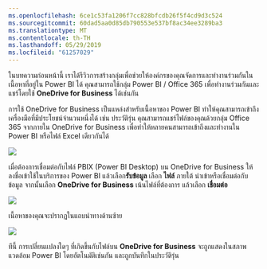 ```yaml
---
ms.openlocfilehash: 6ce1c53fa1206f7cc828bfcdb26f5f4cd9d3c524
ms.sourcegitcommit: 60dad5aa0d85db790553e537bf8ac34ee3289ba3
ms.translationtype: MT
ms.contentlocale: th-TH
ms.lasthandoff: 05/29/2019
ms.locfileid: "61257029"
---
```

ในบทความก่อนหน้านี้ เราได้รีวิวการสร้างกลุ่มเพื่อช่วยให้องค์กรของคุณจัดการและทำงานร่วมกันในเนื้อหาที่อยู่ใน Power BI ได้ คุณสามารถใช้กลุ่ม Power BI / Office 365 เพื่อทำงานร่วมกันและแชร์โดยใช้ **OneDrive for Business** ได้เช่นกัน

การใช้ OneDrive for Business เป็นแหล่งสำหรับเนื้อหาของ Power BI ทำให้คุณสามารถเข้าถึงเครื่องมือที่มีประโยชน์จำนวนหนึ่งได้ เช่น ประวัติรุ่น คุณสามารถแชร์ไฟล์ของคุณด้วยกลุ่ม Office 365 จากภายใน OneDrive for Business เพื่อทำให้หลายคนสามารถเข้าถึงและทำงานใน Power BI หรือไฟล์ Excel เดียวกันได้

![](media/6-4a-integrate-onedrive-for-business/6-4a_1.png)

เมื่อต้องการเชื่อมต่อกับไฟล์ PBIX (Power BI Desktop) บน OneDrive for Business ให้ลงชื่อเข้าใช้ในบริการของ Power BI แล้วเลือก**รับข้อมูล** เลือก **ไฟล์** ภายใต้ นำเข้าหรือเชื่อมต่อกับข้อมูล จากนั้นเลือก **OneDrive for Business** เน้นไฟล์ที่ต้องการ แล้วเลือก **เชื่อมต่อ**

![](media/6-4a-integrate-onedrive-for-business/6-4a_2.png)

เนื้อหาของคุณจะปรากฏในแถบนำทางด้านซ้าย

![](media/6-4a-integrate-onedrive-for-business/6-4a_3.png)

ทีนี้ การเปลี่ยนแปลงใดๆ ที่เกิดขึ้นกับไฟล์บน **OneDrive for Business** จะถูกแสดงในสภาพแวดล้อม Power BI โดยอัตโนมัติเช่นกัน และถูกบันทึกในประวัติรุ่น

